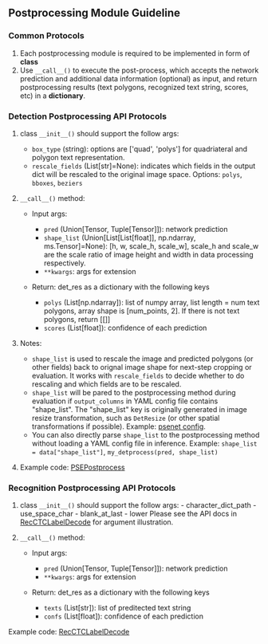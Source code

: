 ## Postprocessing Module Guideline

### Common Protocols

1. Each postprocessing module is required to be implemented in form of **class** 
2. Use `__call__()` to execute the post-process, which accepts the network prediction and additional data information (optional)  as input, and return postprocessing results (text polygons, recognized text string, scores, etc) in a **dictionary**. 


### Detection Postprocessing API Protocols
1. class  `__init__()` should support the follow args:
    - `box_type` (string): options are ['quad', 'polys'] for quadriateral and polygon text representation.  
    - `rescale_fields` (List[str]=None): indicates which fields in the output dict will be rescaled to the original image space. Options: `polys`, `bboxes`, `beziers` 

2. `__call__()` method: 
    - Input args:
        - `pred` (Union[Tensor, Tuple[Tensor]]): network prediction 
        - `shape_list` (Union[List[List[float]], np.ndarray, ms.Tensor]=None):  [h, w, scale_h, scale_w], scale_h and scale_w are the scale ratio of image height and width in data processing respectively. 
        - `**kwargs`: args for extension

    - Return: det_res as a dictionary with the following keys
        - `polys` (List[np.ndarray]): list of numpy array, list length = num text polygons, array shape is [num_points, 2]. If there is not text polygons, return [[]] 
        - `scores` (List[float]): confidence of each prediction 

3. Notes: 
    - `shape_list` is used to rescale the image and predicted polygons (or other fields) back to orignal image shape for next-step cropping or evaluation. It works with `rescale_fields` to decide whether to do rescaling and which fields are to be rescaled.  
    - `shape_list` will be pared to the postprocessing method during evaluation if `output_columns` in YAML config file contains "shape_list". The "shape_list" key is originally generated in image resize transformation, such as `DetResize` (or other spatial transformations if possible). Example: [psenet config](configs/det/psenet/pse_r152_icdar15.yaml). 
    - You can also directly parse `shape_list` to the postprocessing method without loading a YAML config file in inference. Example: `shape_list = data["shape_list"]`, `my_detprocess(pred, shape_list)`


4. Example code: [PSEPostprocess](mindocr/postprocess/det_postprocess.py)


### Recognition Postprocessing API Protocols

1. class  `__init__()` should support the follow args:
        - character_dict_path
        - use_space_char
        - blank_at_last
        - lower
    Please see the API docs in [RecCTCLabelDecode](mindocr/postprocess/rec_postprocess.py) for argument illustration.  

2. `__call__()` method: 
    - Input args:
        - `pred` (Union[Tensor, Tuple[Tensor]]): network prediction 
        - `**kwargs`: args for extension

    - Return: det_res as a dictionary with the following keys
        - `texts` (List[str]): list of preditected text string 
        - `confs` (List[float]): confidence of each prediction 

Example code: [RecCTCLabelDecode](mindocr/postprocess/rec_postprocess.py) 
